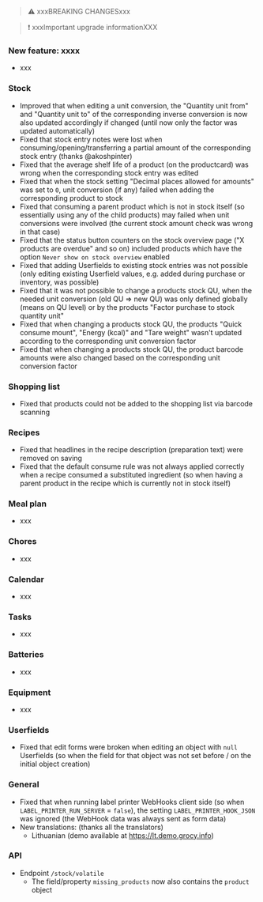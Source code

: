 > ⚠️ xxxBREAKING CHANGESxxx

> ❗ xxxImportant upgrade informationXXX

### New feature: xxxx

- xxx

### Stock

- Improved that when editing a unit conversion, the "Quantity unit from" and "Quantity unit to" of the corresponding inverse conversion is now also updated accordingly if changed (until now only the factor was updated automatically)
- Fixed that stock entry notes were lost when consuming/opening/transferring a partial amount of the corresponding stock entry (thanks @akoshpinter)
- Fixed that the average shelf life of a product (on the productcard) was wrong when the corresponding stock entry was edited
- Fixed that when the stock setting "Decimal places allowed for amounts" was set to `0`, unit conversion (if any) failed when adding the corresponding product to stock
- Fixed that consuming a parent product which is not in stock itself (so essentially using any of the child products) may failed when unit conversions were involved (the current stock amount check was wrong in that case)
- Fixed that the status button counters on the stock overview page ("X products are overdue" and so on) included products which have the option `Never show on stock overview` enabled
- Fixed that adding Userfields to existing stock entries was not possible (only editing existing Userfield values, e.g. added during purchase or inventory, was possible)
- Fixed that it was not possible to change a products stock QU, when the needed unit conversion (old QU => new QU) was only defined globally (means on QU level) or by the products "Factor purchase to stock quantity unit"
- Fixed that when changing a products stock QU, the products "Quick consume mount", "Energy (kcal)" and "Tare weight" wasn't updated according to the corresponding unit conversion factor
- Fixed that when changing a products stock QU, the product barcode amounts were also changed based on the corresponding unit conversion factor

### Shopping list

- Fixed that products could not be added to the shopping list via barcode scanning

### Recipes

- Fixed that headlines in the recipe description (preparation text) were removed on saving
- Fixed that the default consume rule was not always applied correctly when a recipe consumed a substituted ingredient (so when having a parent product in the recipe which is currently not in stock itself)

### Meal plan

- xxx

### Chores

- xxx

### Calendar

- xxx

### Tasks

- xxx

### Batteries

- xxx

### Equipment

- xxx

### Userfields

- Fixed that edit forms were broken when editing an object with `null` Userfields (so when the field for that object was not set before / on the initial object creation)

### General

- Fixed that when running label printer WebHooks client side (so when `LABEL_PRINTER_RUN_SERVER` = `false`), the setting `LABEL_PRINTER_HOOK_JSON` was ignored (the WebHook data was always sent as form data)
- New translations: (thanks all the translators)
  - Lithuanian (demo available at <https://lt.demo.grocy.info>)

### API

- Endpoint `/stock/volatile`
  - The field/property `missing_products` now also contains the `product` object
